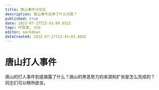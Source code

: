 ```yaml
---
title: 唐山事件讨论区
description: 唐山事件反映了什么问题？
published: true
date: 2022-07-27T22:43:09.852Z
tags: 时政类, 讨论
editor: markdown
dateCreated: 2022-07-27T22:43:03.489Z
---
```


# 唐山打人事件
唐山的打人事件到底揭露了什么？唐山的黑恶势力的来源和扩张是怎么完成的？
同志们可以畅所欲言。